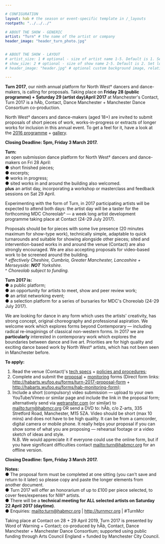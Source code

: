 ```yaml
---

# CONFIGURATION
layout: hab # the season or event-specific template in /_layouts
rootpath: "../../../"

# ABOUT THE SHOW - GENERIC
artist: "Turn" # the name of the artist or company
header_image: "header_turn_photo.jpg"   


# ABOUT THE SHOW - LAYOUT
# artist_size: 1 # optional - size of artist name 1-5. Default is 1. Set longer names to lower values
# show_size: 2 # optional - size of show name 2-5. Default is 2. Set longer names to lower values
# header_image: "header.jpg" # optional custom background image, relative to current page

---
```

**Turn 2017**, our ninth annual platform for North West† dancers and dance-makers, is calling for proposals. Taking place on **Friday 28 (public programme) + Saturday 29 (artist day)April  2017** at Manchester's Contact, Turn 2017 is a hÅb, Contact, Dance Manchester + Manchester Dance Consortium co-production.           
            
North West† dancers and dance-makers (aged 18+) are invited to submit proposals of short pieces of work, works-in-progress or extracts of longer works for inclusion in this annual event. To get a feel for it, have a look at the [2016 programme](/archive/2016-turn) + [gallery](/galleries/2016-turn).         
        
**Closing Deadline: 5pm, Friday 3 March 2017.**       
          
**Turn:**    
an open submission dance platform for North West† dancers and dance-makers on Fri 28 April:    
● short finished pieces;      
● excerpts;    
● works in progress;    
● sited works in and around the building also welcomed.     
**plus** an artist day, incorporating a workshop or masterclass and feedback sessions on Sat 29 April.     
         
Experimenting with the form of Turn, in 2017 participating artists will be expected to attend both days: the artist day will be a taster for the forthcoming MDC Choreolab^ — a week long artist development programme taking place at Contact (24-29 July 2017).       
         
Proposals should be for pieces with some live presence (20 minutes maximum for show-type work), technically simple, adaptable to quick turnarounds and suitable for showing alongside other pieces; sited and intervention-based works in and around the venue (Contact) are also strongly encouraged. We are also accepting proposals for video-based work to be screened around the building.        
† *effectively Cheshire, Cumbria, Greater Manchester, Lancashire + Merseyside: **NOT** Yorkshire.*       
^ *Choreolab subject to funding.*        
        
**Turn 2017 is:**       
● a public platform;       
● an opportunity for artists to meet, show and peer review work;      
● an artist networking event;       
● a selection platform for a series of bursaries for MDC's Choreolab (24-29 July 2017).        
       
We are looking for dance in any form which uses the artists' creativity, has strong concept, original choreography and professional aspiration. We welcome work which explores forms beyond Contemporary — including radical re-imaginings of classical non-western forms. In 2017 we are **particularly** interested in contemporary work which explores the boundaries between dance and live art. Priorities are for high quality and exciting dance based work by North West† artists, which has not been seen in Manchester before.        
          
**To apply:**     
1. Read the venue (Contact)'s <a href="http://turnmcr.posthaven.com/pages/contact-tech-specs" target="_blank">tech specs</a> + <a href="http://turnmcr.posthaven.com/pages/policies-and-procedures-14138" target="_blank">policies and procedures</a>;        
2. Complete and submit the <a href="http://habarts.wufoo.eu/forms/turn-2017-proposal-form" target="_blank">proposal</a> + <a href="http://habarts.wufoo.eu/forms/hab-monitoring-form" target="_blank">monitoring</a> forms (Direct form links: http://habarts.wufoo.eu/forms/turn-2017-proposal-form + http://habarts.wufoo.eu/forms/hab-monitoring-form);        
3. Include a short (compulsory) video submission — upload to your own YouTube/Vimeo or similar page and include the link in the proposal form; alternatively send via <a href="http://www.wetransfer.com" target="_blank">wetransfer.com</a> (or similar) to <mailto:turn@habmcr.org> OR send a DVD to: hÅb, c/o Z-arts, 335 Stretford Road, Manchester, M15 5ZA. Video should be short (max 10 mins) and does not have to be high quality. It can be from a camcorder, digital camera or mobile phone. It really helps your proposal if you can show some of what you are proposing — rehearsal footage or a video sketch of ideas and style.        
N.B. We would appreciate it if everyone could use the online form, but if you have significant difficulties contact <mailto:turn@habmcr.org> for an offline version.       
         
**Closing Deadline: 5pm, Friday 3 March 2017.**        
       
**Notes:**      
● The proposal form must be completed at one sitting (you can't save and return to it later) so please copy and paste the longer elements from another document.    
● Turn 2017 will offer an honorarium of up to £100 per piece selected, to cover fees/expenses for NW† artists.    
● There will be a **technical meeting for ALL selected artists on Saturday 22 April 2017 (daytime)**.      
● Enquiries: <mailto:turn@habmcr.org> | <http://turnmcr.org> | #TurnMcr    
        
Taking place at Contact on 28 + 29 April 2019, Turn 2017 is presented by Word of Warning + Contact; co-produced by hÅb, Contact, Dance Manchester + Manchester Dance Consortium; supported using public funding through Arts Council England + funded by Manchester City Council.
